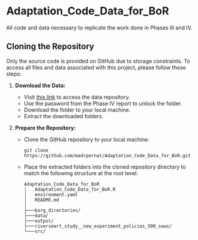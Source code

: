 # Adaptation_Code_Data_for_BoR
All code and data necessary to replicate the work done in Phases III and IV.

## Cloning the Repository
Only the source code is provided on GitHub due to storage constraints. To access all files and data associated with this project, please follow these steps:

1. **Download the Data:**
   - Visit [this link](https://drive.filen.io/f/41e26773-47f5-4a56-8dbe-a70f542ece2d#az9ZWc4QcZaveQjgtog53xNx0RjgG1o3) to access the data repository.
   - Use the password from the Phase IV report to unlock the folder.
   - Download the folder to your local machine.
   - Extract the downloaded folders.

2. **Prepare the Repository:**
   - Clone the GitHub repository to your local machine:
     ```
     git clone https://github.com/madrpernat/Adaptation_Code_Data_for_BoR.git
     ```
   - Place the extracted folders into the cloned repository directory to match the following structure at the root level:
     ```
     Adaptation_Code_Data_for_BoR
     │   Adaptation_Code_Data_for_BoR.R
     │   environment.yaml
     │   README.md
     │
     ├───borg_directories/
     ├───data/
     ├───output/
     ├───riversmart_study__new_experiment_policies_500_sows/
     └───src/
     ```

